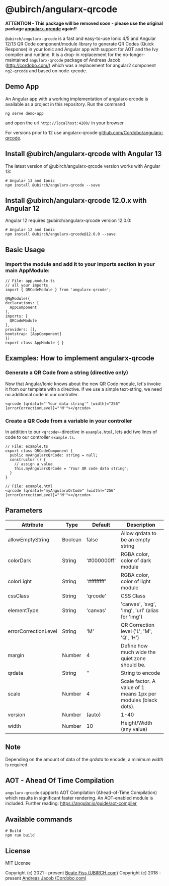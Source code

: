 # @ubirch/angularx-qrcode

**ATTENTION - This package will be removed soon - please use the original package [angularx-qrcode](https://www.npmjs.com/package/angularx-qrcode) again!!**

`@ubirch/angularx-qrcode` is a fast and easy-to-use Ionic 4/5 and Angular 12/13 QR Code component/module library to generate QR Codes (Quick Response)
in your Ionic and Angular app with support for AOT and the Ivy compiler and runtime.
It is a drop-in replacement for the no-longer-maintained `angularx-qrcode` package of Andreas Jacob (http://cordobo.com/)
which was a replacement for angular2 component `ng2-qrcode` and based on node-qrcode.

## Demo App

An Angular app with a working implementation of angularx-qrcode is available as a project in this repository. Run the command

```
ng serve demo-app
```

and open the url `http://localhost:4200/` in your browser

For versions prior to 12 use angularx-qrcode
[github.com/Cordobo/angularx-qrcode](https://github.com/Cordobo/angularx-qrcode).

## Install @ubirch/angularx-qrcode with Angular 13

The latest version of @ubirch/angularx-qrcode version works with Angular 13:

```
# Angular 13 and Ionic
npm install @ubirch/angularx-qrcode --save
```

## Install @ubirch/angularx-qrcode 12.0.x with Angular 12

Angular 12 requires @ubirch/angularx-qrcode version 12.0.0:

```
# Angular 12 and Ionic
npm install @ubirch/angularx-qrcode@12.0.0 --save
```

## Basic Usage

### Import the module and add it to your imports section in your main AppModule:

```
// File: app.module.ts
// all your imports
import { QRCodeModule } from 'angularx-qrcode';

@NgModule({
declarations: [
  AppComponent
],
imports: [
  QRCodeModule
],
providers: [],
bootstrap: [AppComponent]
})
export class AppModule { }
```

## Examples: How to implement angularx-qrcode

### Generate a QR Code from a string (directive only)

Now that Angular/Ionic knows about the new QR Code module,
let's invoke it from our template with a directive.
If we use a simple text-string, we need no additional
code in our controller.

```
<qrcode [qrdata]="'Your data string'" [width]="256" [errorCorrectionLevel]="'M'"></qrcode>
```

### Create a QR Code from a variable in your controller

In addition to our `<qrcode>`-directive in `example.html`,
lets add two lines of code to our controller `example.ts`.

```
// File: example.ts
export class QRCodeComponent {
  public myAngularxQrCode: string = null;
  constructor () {
    // assign a value
    this.myAngularxQrCode = 'Your QR code data string';
  }
}

// File: example.html
<qrcode [qrdata]="myAngularxQrCode" [width]="256" [errorCorrectionLevel]="'M'"></qrcode>
```

## Parameters

| Attribute            | Type    | Default     | Description                                                    |
| -------------------- | ------- | ----------- | -------------------------------------------------------------- |
| allowEmptyString     | Boolean | false       | Allow qrdata to be an empty string                             |
| colorDark            | String  | '#000000ff' | RGBA color, color of dark module                               |
| colorLight           | String  | '#ffffffff' | RGBA color, color of light module                              |
| cssClass             | String  | 'qrcode'    | CSS Class                                                      |
| elementType          | String  | 'canvas'    | 'canvas', 'svg', 'img', 'url' (alias for 'img')                |
| errorCorrectionLevel | String  | 'M'         | QR Correction level ('L', 'M', 'Q', 'H')                       |
| margin               | Number  | 4           | Define how much wide the quiet zone should be.                 |
| qrdata               | String  | ''          | String to encode                                               |
| scale                | Number  | 4           | Scale factor. A value of 1 means 1px per modules (black dots). |
| version              | Number  | (auto)      | 1-40                                                           |
| width                | Number  | 10          | Height/Width (any value)                                       |

## Note

Depending on the amount of data of the _qrdata_ to encode, a minimum _width_ is required.

## AOT - Ahead Of Time Compilation

`angularx-qrcode` supports AOT Compilation (Ahead-of-Time Compilation) which results in significant faster rendering. An AOT-enabled module is included. Further reading: https://angular.io/guide/aot-compiler

## Available commands

    # Build
    npm run build

## License

MIT License

Copyright (c) 2021 - present [Beate Fiss (UBIRCH.com)](http://ubirch.com/)
Copyright (c) 2018 - present [Andreas Jacob (Cordobo.com)](http://cordobo.com/)
